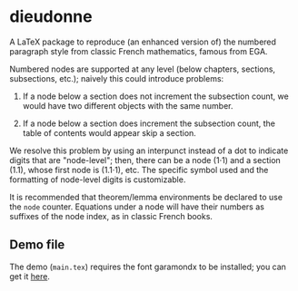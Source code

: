 # dieudonne

A LaTeX package to reproduce (an enhanced version of) the numbered paragraph
style from classic French mathematics, famous from EGA.

Numbered nodes are supported at any level (below chapters, sections,
subsections, etc.); naively this could introduce problems:

1. If a node below a section does not increment the subsection count, we would
   have two different objects with the same number.


2. If a node below a section does increment the subsection count, the table of
   contents would appear skip a section.


We resolve this problem by using an interpunct instead of a dot to indicate
digits that are "node-level"; then, there can be a node (1·1) and a section
(1.1), whose first node is (1.1·1), etc. The specific symbol used and the
formatting of node-level digits is customizable.

It is recommended that theorem/lemma environments be declared to use the `node`
counter. Equations under a node will have their numbers as suffixes of the node
index, as in classic French books.


## Demo file

The demo (`main.tex`) requires the font garamondx to be installed; you can get
it [here](https://www.tug.org/fonts/getnonfreefonts/).
